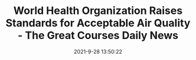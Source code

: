 ---
"title": "World Health Organization Raises Standards for Acceptable Air Quality - The Great Courses Daily News"
"date": "2021-9-28 13:50:22"
"feed_name": "GOOGLENEWSINDUSTRIAL"
"feed_website": "https://news.google.com/search?q=industrial%2Bincident&hl=en-US&gl=US&ceid=US:en"
"feed_rss": "https://news.google.com/rss/search?q=industrial%2Bincident&hl=en-US&gl=US&ceid=US:en"
"link": "https://www.thegreatcoursesdaily.com/world-health-organization-raises-standards-for-acceptable-air-quality/"
"source": "{'href': 'https://www.thegreatcoursesdaily.com', 'title': 'The Great Courses Daily News'}"
"file": "_posts/2021-1-1-15e153984ed9deb7602374e599f1f86b53bce83e.md"
"accident": "0"
"drilling": "0"
"dead": "0"
"injured": "0"
"arrested": "0"
"place": "unknown place"
"where": "unknown site"
"causes": "unknown"
"place_uri": "unknown place"
---